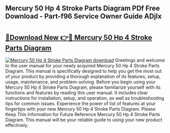 ## Mercury 50 Hp 4 Stroke Parts Diagram PDf Free Download - Part-f96 Service Owner Guide ADjIx

# <h2><a href="http://dfksxe.blite.top/?on=Mercury+50+Hp+4+Stroke+Parts+Diagram">🔗Download New 👉🔴 Mercury 50 Hp 4 Stroke Parts Diagram</a></h2>

[![Mercury 50 Hp 4 Stroke Parts Diagram download](https://i.imgur.com/lujVjoI.png)](http://dfksxe.blite.top/?on=Mercury+50+Hp+4+Stroke+Parts+Diagram)
Greetings and welcome to the user manual for your newly acquired Mercury 50 Hp 4 Stroke Parts Diagram. This manual is specifically designed to help you get the most out of your product by providing a thorough explanation of its features, setup, usage, maintenance, and problem-solving. Before you begin using your Mercury 50 Hp 4 Stroke Parts Diagram, please familiarize yourself with its functions and features by reading this user manual. It includes clear instructions for installation, setup, and operation, as well as troubleshooting tips for common issues. Experience the power of list of features at your fingertips with your new Mercury 50 Hp 4 Stroke Parts Diagram. Please Keep This Information for Future Reference Mercury 50 Hp 4 Stroke Parts Diagram. This manual will be your reliable guide to using your new product effectively.

